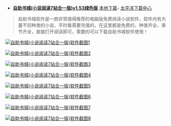 - [**自助书城(小说阅读7站合一版)v1.53绿色版**](https://github.com/taoste/Hello-World/tree/master/Tools/%E8%87%AA%E5%8A%A9%E4%B9%A6%E5%9F%8E(%E5%B0%8F%E8%AF%B4%E9%98%85%E8%AF%BB7%E7%AB%99%E5%90%88%E4%B8%80%E7%89%88)) [本地下载](https://github.com/taoste/Hello-World/blob/master/Tools/%E8%87%AA%E5%8A%A9%E4%B9%A6%E5%9F%8E(%E5%B0%8F%E8%AF%B4%E9%98%85%E8%AF%BB7%E7%AB%99%E5%90%88%E4%B8%80%E7%89%88)/%E8%87%AA%E5%8A%A9%E4%B9%A6%E5%9F%8E7%E7%AB%99%E5%90%88%E4%B8%80%E7%89%88zzsc1.53.rar?raw=true)- [太平洋下载中心](https://dl.pconline.com.cn/download/2313314.html)

>  自助书城软件是一款非常值得推荐的电脑版免费阅读小说软件，软件内有大量不同种类的小说，平时看需要充值的，在这里都是免费的，种类齐全，章节齐全，直接打开阅读即可，需要的可以下载自助书城软件使用！

>  <a href="https://dl.pconline.com.cn/download/2313314.html">
<img src="https://camo.githubusercontent.com/b51ed0c14916e63591665ff04aa7c5a4da4cbad6/68747470733a2f2f696d672e70636f6e6c696e652e636f6d2e636e2f696d616765732f75706c6f61642f7570632f74782f7063646c632f313831322f32362f6339352f3132353436363236365f313534353831313334313739325f6e6f77617465722e626d70"  alt="自助书城(小说阅读7站合一版)软件截图1" title="自助书城(小说阅读7站合一版)官方下载【https://www.downk.com/】-太平洋下载中心"></a>

>  <a href="https://dl.pconline.com.cn/download/2313314.html">
<img src="https://github.com/taoste/Hello-World/blob/master/Tools/%E8%87%AA%E5%8A%A9%E4%B9%A6%E5%9F%8E(%E5%B0%8F%E8%AF%B4%E9%98%85%E8%AF%BB7%E7%AB%99%E5%90%88%E4%B8%80%E7%89%88)/SearchByKuaiBu.png?raw=true"  alt="自助书城(小说阅读7站合一版)软件截图2" title="自助书城(小说阅读7站合一版)官方下载【https://www.downk.com/】-太平洋下载中心"></a>

>  <a href="https://dl.pconline.com.cn/download/2313314.html">
<img src="https://github.com/taoste/Hello-World/blob/master/Tools/%E8%87%AA%E5%8A%A9%E4%B9%A6%E5%9F%8E(%E5%B0%8F%E8%AF%B4%E9%98%85%E8%AF%BB7%E7%AB%99%E5%90%88%E4%B8%80%E7%89%88)/SearchByShuHuang.png?raw=true"  alt="自助书城(小说阅读7站合一版)软件截图3" title="自助书城(小说阅读7站合一版)官方下载【https://www.downk.com/】-太平洋下载中心"></a>

>  <a href="https://dl.pconline.com.cn/download/2313314.html">
<img src="https://github.com/taoste/Hello-World/blob/master/Tools/%E8%87%AA%E5%8A%A9%E4%B9%A6%E5%9F%8E(%E5%B0%8F%E8%AF%B4%E9%98%85%E8%AF%BB7%E7%AB%99%E5%90%88%E4%B8%80%E7%89%88)/SearchByXiaoMing.png?raw=true"  alt="自助书城(小说阅读7站合一版)软件截图4" title="自助书城(小说阅读7站合一版)官方下载【https://www.downk.com/】-太平洋下载中心"></a>

>  <a href="https://dl.pconline.com.cn/download/2313314.html">
<img src="https://github.com/taoste/Hello-World/blob/master/Tools/%E8%87%AA%E5%8A%A9%E4%B9%A6%E5%9F%8E(%E5%B0%8F%E8%AF%B4%E9%98%85%E8%AF%BB7%E7%AB%99%E5%90%88%E4%B8%80%E7%89%88)/自助书城_主题书单_21.1.png?raw=true"  alt="自助书城(小说阅读7站合一版)软件截图5" title="自助书城(小说阅读7站合一版)官方下载【https://www.downk.com/】-太平洋下载中心"></a>

>  <a href="https://dl.pconline.com.cn/download/2313314.html">
<img src="https://github.com/taoste/Hello-World/blob/master/Tools/%E8%87%AA%E5%8A%A9%E4%B9%A6%E5%9F%8E(%E5%B0%8F%E8%AF%B4%E9%98%85%E8%AF%BB7%E7%AB%99%E5%90%88%E4%B8%80%E7%89%88)/自助书城_主题书单_21.2.png?raw=true"  alt="自助书城(小说阅读7站合一版)软件截图6" title="自助书城(小说阅读7站合一版)官方下载【https://www.downk.com/】-太平洋下载中心"></a>

>  <a href="https://dl.pconline.com.cn/download/2313314.html">
<img src="https://github.com/taoste/Hello-World/blob/master/Tools/%E8%87%AA%E5%8A%A9%E4%B9%A6%E5%9F%8E(%E5%B0%8F%E8%AF%B4%E9%98%85%E8%AF%BB7%E7%AB%99%E5%90%88%E4%B8%80%E7%89%88)/自助书城_主题书单_21.3.png?raw=true"  alt="自助书城(小说阅读7站合一版)软件截图7" title="自助书城(小说阅读7站合一版)官方下载【https://www.downk.com/】-太平洋下载中心"></a>

>  <a href="https://dl.pconline.com.cn/download/2313314.html">
<img src="https://github.com/taoste/Hello-World/blob/master/Tools/%E8%87%AA%E5%8A%A9%E4%B9%A6%E5%9F%8E(%E5%B0%8F%E8%AF%B4%E9%98%85%E8%AF%BB7%E7%AB%99%E5%90%88%E4%B8%80%E7%89%88)/自助书城_主题书单_21.4.png?raw=true"  alt="自助书城(小说阅读7站合一版)软件截图8" title="自助书城(小说阅读7站合一版)官方下载【https://www.downk.com/】-太平洋下载中心"></a>
